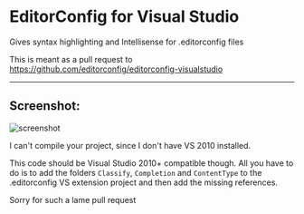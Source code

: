 EditorConfig for Visual Studio
============

Gives syntax highlighting and Intellisense for .editorconfig files  

This is meant as a pull request to https://github.com/editorconfig/editorconfig-visualstudio  

--------------------------

## Screenshot:  

![screenshot](https://raw.githubusercontent.com/madskristensen/EditorConfig/master/art/screenshot.png)

I can't compile your project, since I don't have VS 2010 installed.

This code should be Visual Studio 2010+ compatible though. All you have to do 
is to add the folders `Classify`, `Completion` and `ContentType` to 
the .editorconfig VS extension project and then add the missing references.

Sorry for such a lame pull request